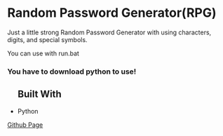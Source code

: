 <h1> Random Password Generator(RPG) </h1>
<p> Just a little strong Random Password Generator with using characters, digits, and special symbols. </p>
<p> You can use with run.bat </p>


<h3> You have to download python to use! </h3>

<ul> <h2> Built With </h2>
<li>Python</li>
</ul>


<a href=https://github.com/CenkAk/RPG>Github Page</a>
